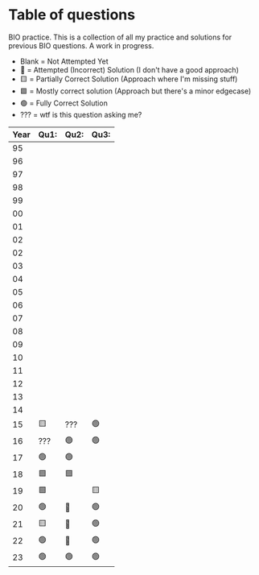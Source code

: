 # Table of questions

BIO practice. This is a collection of all my practice and solutions for previous BIO questions. A work in progress.

- Blank = Not Attempted Yet
- 🔷 = Attempted (Incorrect) Solution (I don't have a good approach)
- 🟨 = Partially Correct Solution (Approach where I'm missing stuff)
- 🟩 = Mostly correct solution (Approach but there's a minor edgecase)
- 🟢 = Fully Correct Solution
- ??? = wtf is this question asking me?

| Year | Qu1: | Qu2: | Qu3: |
| ---- | ---- | ---- | ---- |
| 95   |      |      |      |
| 96   |      |      |      |
| 97   |      |      |      |
| 98   |      |      |      |
| 99   |      |      |      |
| 00   |      |      |      |
| 01   |      |      |      |
| 02   |      |      |      |
| 02   |      |      |      |
| 03   |      |      |      |
| 04   |      |      |      |
| 05   |      |      |      |
| 06   |      |      |      |
| 07   |      |      |      |
| 08   |      |      |      |
| 09   |      |      |      |
| 10   |      |      |      |
| 11   |      |      |      |
| 12   |      |      |      |
| 13   |      |      |      |
| 14   |      |      |      |
| 15   | 🟨   | ???  | 🟢   |
| 16   | ???  | 🟢   | 🟢   |
| 17   | 🟢   | 🟢   |      |
| 18   | 🟩   | 🟩   |      |
| 19   | 🟩   |      | 🟨   |
| 20   | 🟢   | 🔷   | 🟢   |
| 21   | 🟨   | 🔷   | 🟢   |
| 22   | 🟢   | 🔷   | 🟢   |
| 23   | 🟢   | 🟢   | 🟢   |

